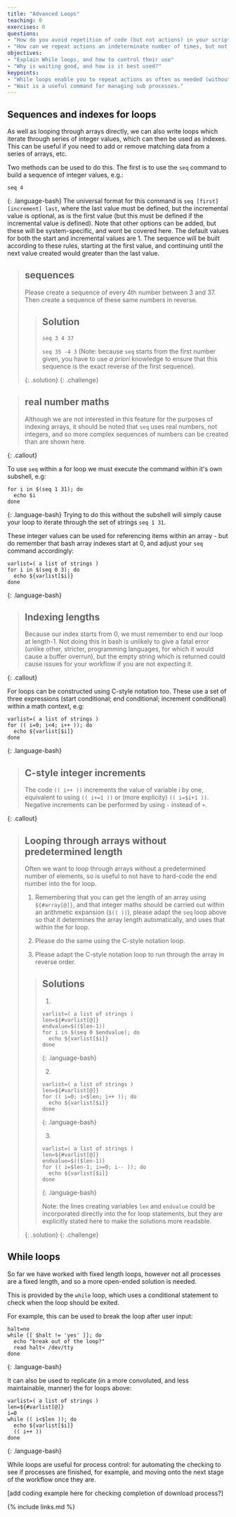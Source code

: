 ```yaml
---
title: "Advanced Loops"
teaching: 0
exercises: 0
questions:
- "How do you avoid repetition of code (but not actions) in your scripts?"
- "How can we repeat actions an indeterminate number of times, but not get stuck in infinity?"
objectives:
- "Explain While loops, and how to control their use"
- "Why is waiting good, and how is it best used?"
keypoints:
- "While loops enable you to repeat actions as often as needed (without predetermination of the steps)"
- "Wait is a useful command for managing sub processes."
---
```



## Sequences and indexes for loops

As well as looping through arrays directly, we can also write loops which iterate through
series of integer values, which can then be used as indexes. This can be useful if you need
to add or remove matching data from a series of arrays, etc.

Two methods can be used to do this. The first is to use the `seq` command to build a
sequence of integer values, e.g.:
~~~
seq 4
~~~
{: .language-bash}
The universal format for this command is `seq [first] [increment] last`, where the last
value must be defined, but the incremental value is optional, as is the first value (but
this must be defined if the incremental value is defined). Note that other options can be
added, but these will be system-specific, and wont be covered here. The default values for both
the start and incremental values are 1. The sequence will be built according to these rules,
starting at the first value, and continuing until the next value created would greater than
the last value.

> ## sequences
>
> Please create a sequence of every 4th number between 3 and 37. Then create a sequence
> of these same numbers in reverse.
>
> > ## Solution
> >
> > `seq 3 4 37`
> >
> > `seq 35 -4 3` (Note: because `seq` starts from the first number given, you have to use
> >  _a priori_ knowledge to ensure that this sequence is the exact reverse of the
> >  first sequence).
> >
> {: .solution}
{: .challenge}


> ## real number maths
>
> Although we are not interested in this feature for the purposes of indexing arrays, it
> should be noted that `seq` uses real numbers, not integers, and so more complex sequences
> of numbers can be created than are shown here.
>
{: .callout}

To use `seq` within a for loop we must execute the command within it's own subshell, e.g:
~~~
for i in $(seq 1 31); do
  echo $i
done
~~~
{: .language-bash}
Trying to do this without the subshell will simply cause your loop to iterate through the
set of strings `seq 1 31`.

These integer values can be used for referencing items within an array - but do remember
that bash array indexes start at 0, and adjust your `seq` command accordingly:
~~~
varlist=( a list of strings )
for i in $(seq 0 3); do
  echo ${varlist[$i]}
done
~~~
{: .language-bash}

> ## Indexing lengths
>
> Because our index starts from 0, we must remember to end our loop at length-1.
> Not doing this in bash is unlikely to give a fatal error (unlike other, stricter,
> programming languages, for which it would cause a buffer overrun), but the empty
> string which is returned could cause issues for your workflow if you are not expecting
> it.
>
{: .callout}


For loops can be constructed using C-style notation too. These use a set of three
expressions (start conditional; end conditional; increment conditional) within a math
context, e.g:
~~~
varlist=( a list of strings )
for (( i=0; i<4; i++ )); do
  echo ${varlist[$i]}
done
~~~
{: .language-bash}
> ## C-style integer increments
>
> The code `(( i++ ))` increments the value of variable i by one, equivalent to using
> `(( i+=1 ))` or (more explicity) `(( i=$i+1 ))`. Negative increments can be performed
> by using `-` instead of `+`.
>
{: .callout}





> ## Looping through arrays without predetermined length
>
> Often we want to loop through arrays without a predetermined number of elements, so
> is useful to not have to hard-code the end number into the for loop.
>
> 1) Remembering that you can get the length of an array using `${#array[@]}`, and that
> integer maths should be carried out within an arithmetic expansion (`$(( ))`), please
> adapt the `seq` loop above so that it determines the array length automatically, and
> uses that within the for loop.
>
> 2) Please do the same using the C-style notation loop.
>
> 3) Please adapt the C-style notation loop to run through the array in reverse order.
>
> > ## Solutions
> >
> > 1)
> > ~~~
> > varlist=( a list of strings )
> > len=${#varlist[@]}
> > endvalue=$(($len-1))
> > for i in $(seq 0 $endvalue); do
> >   echo ${varlist[$i]}
> > done
> > ~~~
> > {: .language-bash}
> >
> > 2)
> > ~~~
> > varlist=( a list of strings )
> > len=${#varlist[@]}
> > for (( i=0; i<$len; i++ )); do
> >   echo ${varlist[$i]}
> > done
> > ~~~
> > {: .language-bash}
> >
> > 3)
> > ~~~
> > varlist=( a list of strings )
> > len=${#varlist[@]}
> > endvalue=$(($len-1))
> > for (( i=$len-1; i>=0; i-- )); do
> >   echo ${varlist[$i]}
> > done
> > ~~~
> > {: .language-bash}
> >
> >
> > Note: the lines creating variables `len` and `endvalue` could be incorporated directly into
> > the for loop statements, but they are explicitly stated here to make the solutions more
> > readable.
> >
> {: .solution}
{: .challenge}




## While loops

So far we have worked with fixed length loops, however not all processes are a fixed length,
and so a more open-ended solution is needed.

This is provided by the `while` loop, which uses a conditional statement to check when the
loop should be exited.

For example, this can be used to break the loop after user input:
~~~
halt=no
while [[ $halt != 'yes' ]]; do
  echo "break out of the loop?"
  read halt< /dev/tty
done
~~~
{: .language-bash}

It can also be used to replicate (in a more convoluted, and less maintainable, manner) the
for loops above:
~~~
varlist=( a list of strings )
len=${#varlist[@]}
i=0
while (( i<$len )); do
  echo ${varlist[$i]}
  (( i++ ))
done
~~~
{: .language-bash}

While loops are useful for process control: for automating the checking to see if processes
are finished, for example, and moving onto the next stage of the workflow once they are.

[add coding example here for checking completion of download process?]



{% include links.md %}


